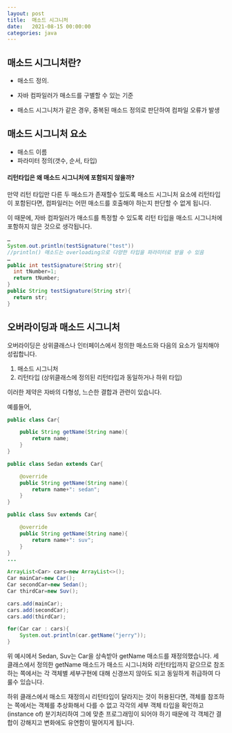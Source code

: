 ```yaml
---
layout: post
title:  매소드 시그니처
date:   2021-08-15 00:00:00
categories: java
---
```


## 매소드 시그니처란?

- 매소드 정의. 
- 자바 컴파일러가 매소드를 구별할 수 있는 기준

- 매소드 시그니처가 같은 경우, 중복된 매소드 정의로 판단하여 컴파일 오류가 발생

## 매소드 시그니처 요소
-	매소드 이름
-	파라미터 정의(갯수, 순서, 타입)

#### 리턴타입은 왜 매소드 시그니처에 포함되지 않을까?

만약 리턴 타입만 다른 두 매소드가 존재할수 있도록 매소드 시그니처 요소에 리턴타입이 포함된다면,
컴파일러는 어떤 매소드를 호출해야 하는지 판단할 수 없게 됩니다.

 이 때문에, 자바 컴파일러가 매소드를 특정할 수 있도록 리턴 타입을 매소드 시그니처에 포함하지 않은 것으로 생각됩니다. 

```java
…
System.out.println(testSignature("test"))
//println() 매소드는 overloading으로 다양한 타입을 파라미터로 받을 수 있음 
…
public int testSignature(String str){
  int tNumber=1;
  return tNumber;
}
public String testSignature(String str){
  return str;
}
```



## 오버라이딩과 매소드 시그니처

오버라이딩은 상위클래스나 인터페이스에서 정의한 매소드와 다음의 요소가 일치해야 성립합니다.
1) 매소드 시그니처
2) 리턴타입 (상위클래스에 정의된 리턴타입과 동일하거나 하위 타입)

이러한 제약은 자바의 다형성, 느슨한 결합과 관련이 있습니다.

예를들어,

```java
public class Car{	

	public String getName(String name){
    	return name;
    }
}

public class Sedan extends Car{

	@override
	public String getName(String name){
    	return name+": sedan";
    }
}

public class Suv extends Car{

	@override
	public String getName(String name){
    	return name+": suv";
    }
}
...

ArrayList<Car> cars=new ArrayList<>();
Car mainCar=new Car();
Car secondCar=new Sedan();
Car thirdCar=new Suv();

cars.add(mainCar);
cars.add(secondCar);
cars.add(thirdCar);

for(Car car : cars){
	System.out.println(car.getName("jerry"));
}

```
위 예시에서 Sedan, Suv는 Car을 상속받아 getName 매소드를 재정의했습니다.
세 클래스에서 정의한 getName 매소드가 매소드 시그니처와 리턴타입까지 같으므로 
참조하는 쪽에서는 각 객체별 세부구현에 대해 신경쓰지 않아도 되고 동일하게 취급하여 다룰수 있습니다.

하위 클래스에서 매소드 재정의시 리턴타입이 달라지는 것이 허용된다면,
객체를 참조하는 쪽에서는 객체를 추상화해서 다를 수 없고 각각의 세부 객체 타입을 확인하고(instance of) 분기처리하여 그에 맞춘 프로그래밍이 되어야 하기 때문에 각 객체간 결합이 강해지고 변화에도 유연함이 떨어지게 됩니다.

